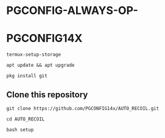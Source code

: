 # PGCONFIG-ALWAYS-OP-
# PGCONFIG14X
```
termux-setup-storage
```
```
apt update && apt upgrade
```
```
pkg install git
```
## Clone this repository
```
git clone https://github.com/PGCONFIG14x/AUTO_RECOIL.git
```
```
cd AUTO_RECOIL
```
```
bash setup
```
